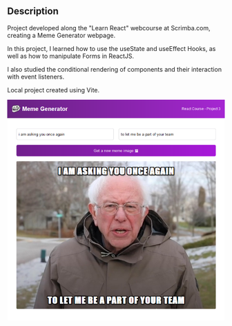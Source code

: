 ## Description

Project developed along the "Learn React" webcourse at Scrimba.com, creating a Meme Generator webpage.

In this project, I learned how to use the useState and useEffect Hooks, as well as how to manipulate Forms in ReactJS. 

I also studied the conditional rendering of components and their interaction with event listeners.

Local project created using Vite.

<img src="https://raw.githubusercontent.com/giooz/meme-generator/main/public/final-page.png" />
